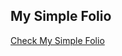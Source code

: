 <h2>My Simple Folio</h2>
<a href="https://ocecer.github.io/SimpleFolio/" target="_blank">Check My Simple Folio</a>
